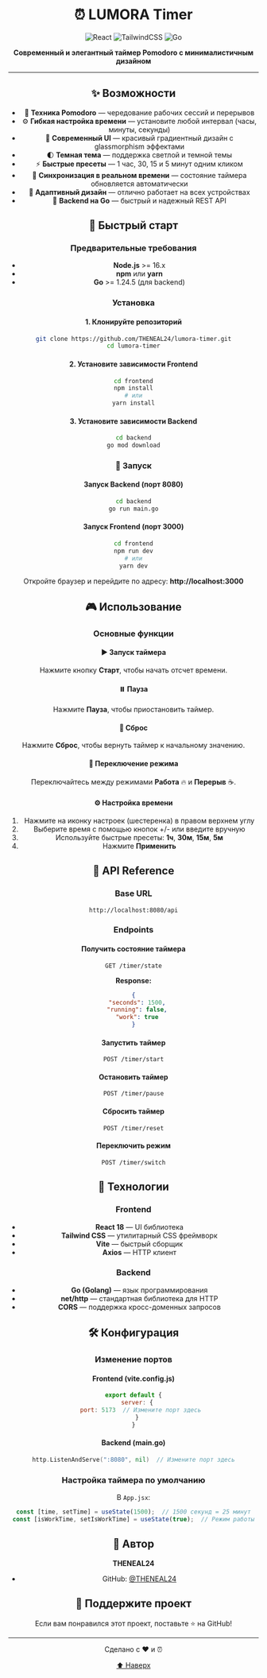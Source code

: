 <div align="center">

# ⏰ LUMORA Timer

<img src="https://img.shields.io/badge/React-18.x-61DAFB?style=for-the-badge&logo=react&logoColor=white" alt="React"/>
<img src="https://img.shields.io/badge/TailwindCSS-3.x-38B2AC?style=for-the-badge&logo=tailwind-css&logoColor=white" alt="TailwindCSS"/>
<img src="https://img.shields.io/badge/Go-1.24-00ADD8?style=for-the-badge&logo=go&logoColor=white" alt="Go"/>

**Современный и элегантный таймер Pomodoro с минималистичным дизайном**

---

## ✨ Возможности

- 🎯 **Техника Pomodoro** — чередование рабочих сессий и перерывов
- ⚙️ **Гибкая настройка времени** — установите любой интервал (часы, минуты, секунды)
- 🎨 **Современный UI** — красивый градиентный дизайн с glassmorphism эффектами
- 🌓 **Темная тема** — поддержка светлой и темной темы
- ⚡ **Быстрые пресеты** — 1 час, 30, 15 и 5 минут одним кликом
- 🔄 **Синхронизация в реальном времени** — состояние таймера обновляется автоматически
- 📱 **Адаптивный дизайн** — отлично работает на всех устройствах
- 🚀 **Backend на Go** — быстрый и надежный REST API

## 🚀 Быстрый старт

### Предварительные требования

- **Node.js** >= 16.x
- **npm** или **yarn**
- **Go** >= 1.24.5 (для backend)

### Установка

#### 1. Клонируйте репозиторий

```bash
git clone https://github.com/THENEAL24/lumora-timer.git
cd lumora-timer
```

#### 2. Установите зависимости Frontend

```bash
cd frontend
npm install
# или
yarn install
```

#### 3. Установите зависимости Backend

```bash
cd backend
go mod download
```

### 🏃 Запуск

#### Запуск Backend (порт 8080)

```bash
cd backend
go run main.go
```

#### Запуск Frontend (порт 3000)

```bash
cd frontend
npm run dev
# или
yarn dev
```

Откройте браузер и перейдите по адресу: **http://localhost:3000**

## 🎮 Использование

### Основные функции

#### ▶️ Запуск таймера
Нажмите кнопку **Старт**, чтобы начать отсчет времени.

#### ⏸️ Пауза
Нажмите **Пауза**, чтобы приостановить таймер.

#### 🔄 Сброс
Нажмите **Сброс**, чтобы вернуть таймер к начальному значению.

#### 🔀 Переключение режима
Переключайтесь между режимами **Работа** 🔥 и **Перерыв** ☕.

#### ⚙️ Настройка времени
1. Нажмите на иконку настроек (шестеренка) в правом верхнем углу
2. Выберите время с помощью кнопок +/- или введите вручную
3. Используйте быстрые пресеты: **1ч**, **30м**, **15м**, **5м**
4. Нажмите **Применить**

## 🔌 API Reference

### Base URL
```
http://localhost:8080/api
```

### Endpoints

#### Получить состояние таймера
```http
GET /timer/state
```

**Response:**
```json
{
  "seconds": 1500,
  "running": false,
  "work": true
}
```

#### Запустить таймер
```http
POST /timer/start
```

#### Остановить таймер
```http
POST /timer/pause
```

#### Сбросить таймер
```http
POST /timer/reset
```

#### Переключить режим
```http
POST /timer/switch
```

## 🎨 Технологии

### Frontend
- **React 18** — UI библиотека
- **Tailwind CSS** — утилитарный CSS фреймворк
- **Vite** — быстрый сборщик
- **Axios** — HTTP клиент

### Backend
- **Go (Golang)** — язык программирования
- **net/http** — стандартная библиотека для HTTP
- **CORS** — поддержка кросс-доменных запросов

## 🛠️ Конфигурация

### Изменение портов

#### Frontend (vite.config.js)
```javascript
export default {
  server: {
    port: 5173  // Измените порт здесь
  }
}
```

#### Backend (main.go)
```go
http.ListenAndServe(":8080", nil)  // Измените порт здесь
```

### Настройка таймера по умолчанию

В `App.jsx`:
```javascript
const [time, setTime] = useState(1500);  // 1500 секунд = 25 минут
const [isWorkTime, setIsWorkTime] = useState(true);  // Режим работы
```

## 👤 Автор

**THENEAL24**

- GitHub: [@THENEAL24](https://github.com/THENEAL24)

## 🌟 Поддержите проект

Если вам понравился этот проект, поставьте ⭐ на GitHub!

---

<div align="center">

Сделано с ❤️ и ⏰

[⬆ Наверх](#-lumora-timer)

</div>
